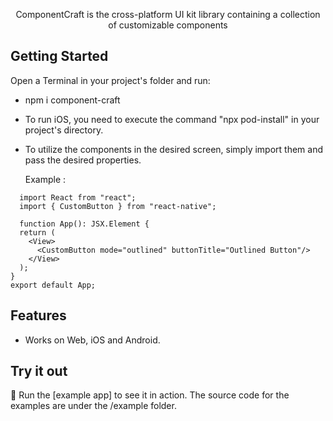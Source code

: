 
 <p align="center">ComponentCraft is the cross-platform UI kit library containing a collection of customizable components</p>
 
## Getting Started

Open a Terminal in your project's folder and run:
- npm i component-craft
- To run iOS, you need to execute the command "npx pod-install" in your project's directory.
- To utilize the components in the desired screen, simply import them and pass the desired properties.
  
  Example :
```
  import React from "react";
  import { CustomButton } from "react-native";

  function App(): JSX.Element {
  return (
    <View>
      <CustomButton mode="outlined" buttonTitle="Outlined Button"/>
    </View>
  );
}
export default App;
```
## Features

- Works on Web, iOS and Android.

## Try it out

 🙇 Run the [example app] to see it in action. The source code for the examples are under the /example folder.


